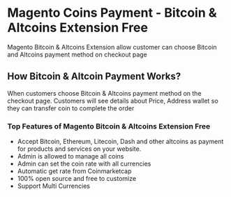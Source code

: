 <H1>Magento Coins Payment - Bitcoin & Altcoins Extension Free</h1>
<p>Magento Bitcoin & Altcoins Extension allow customer can choose Bitcoin and Altcoins payment method on checkout page</p>
<h2>How Bitcoin & Altcoin Payment Works?</h2>
<p>When customers choose Bitcoin & Altcoins payment method on the checkout page. Customers will see details about Price, Address wallet so they can transfer coin to complete the order</p>
<h3>Top Features of Magento Bitcoin & Altcoins Extension Free</h3>
<ul>
  <li>Accept Bitcoin, Ethereum, Litecoin, Dash and other altcoins as payment for products and services on your website.</li>
  <li>Admin is allowed to manage all coins</li>
  <li>Admin can set the coin rate with all currencies</li>
  <li>Automatic get rate from Coinmarketcap</li>
  <li>100% open source and free to customize</li>
  <li>Support Multi Currencies</li>

</ul>
